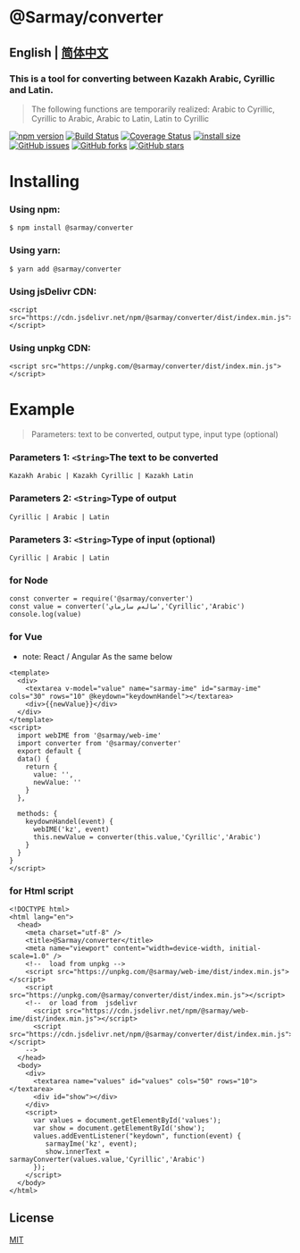 # @Sarmay/converter

## English | [简体中文](https://github.com/Sarmay/sarmay-converter/blob/master/readme-CN.md)

### This is a tool for converting between Kazakh Arabic, Cyrillic and Latin.

> The following functions are temporarily realized: Arabic to Cyrillic, Cyrillic to Arabic, Arabic to Latin, Latin to Cyrillic

[![npm version](https://img.shields.io/npm/v/@sarmay/converter.svg?style=flat-square)](https://www.npmjs.org/package/@sarmay/converter)
[![Build Status](https://www.travis-ci.com/Sarmay/sarmay-converter.svg?branch=master)](https://www.travis-ci.com/Sarmay/sarmay-converter)    [![Coverage Status](https://coveralls.io/repos/github/Sarmay/sarmay-converter/badge.svg?branch=master)](https://coveralls.io/github/Sarmay/sarmay-converter?branch=master)   [![install size](https://packagephobia.now.sh/badge?p=@sarmay/converter)](https://packagephobia.now.sh/result?p=@sarmay/converter)
[![GitHub issues](https://img.shields.io/github/issues/Sarmay/sarmay-converter)](https://github.com/Sarmay/sarmay-converter/issues)   [![GitHub forks](https://img.shields.io/github/forks/Sarmay/sarmay-converter)](https://github.com/Sarmay/sarmay-converter/network)   [![GitHub stars](https://img.shields.io/github/stars/Sarmay/sarmay-converter)](https://github.com/Sarmay/sarmay-converter/stargazers)


# Installing

### Using npm:

```
$ npm install @sarmay/converter
```

### Using yarn:

```
$ yarn add @sarmay/converter
```

### Using jsDelivr CDN:

```
<script src="https://cdn.jsdelivr.net/npm/@sarmay/converter/dist/index.min.js"></script>
```
### Using unpkg CDN:

```
<script src="https://unpkg.com/@sarmay/converter/dist/index.min.js"></script>
```

# Example

> Parameters: text to be converted, output type, input type (optional)

### Parameters 1:  `<String>`The text to be converted

```
Kazakh Arabic | Kazakh Cyrillic | Kazakh Latin
```

### Parameters 2:  `<String>`Type of output

```
Cyrillic | Arabic | Latin
```

### Parameters 3:  `<String>`Type of input (optional)

```
Cyrillic | Arabic | Latin
```

### for Node

```
const converter = require('@sarmay/converter')
const value = converter('سالەم سارماي','Cyrillic','Arabic')
console.log(value)
```

### for Vue
-    note: React / Angular  As the same below

```
<template>
  <div>
    <textarea v-model="value" name="sarmay-ime" id="sarmay-ime" cols="30" rows="10" @keydown="keydownHandel"></textarea>
    <div>{{newValue}}</div>
  </div>
</template>
<script>
  import webIME from '@sarmay/web-ime'
  import converter from '@sarmay/converter'
  export default {
  data() {
    return {
      value: '',
      newValue: ''
    }
  },

  methods: {
    keydownHandel(event) {
      webIME('kz', event)
      this.newValue = converter(this.value,'Cyrillic','Arabic')
    }
  }
}
</script>
```
### for Html script

```
<!DOCTYPE html>
<html lang="en">
  <head>
    <meta charset="utf-8" />
    <title>@Sarmay/converter</title>
    <meta name="viewport" content="width=device-width, initial-scale=1.0" />
    <!--  load from unpkg -->
    <script src="https://unpkg.com/@sarmay/web-ime/dist/index.min.js"></script>
    <script src="https://unpkg.com/@sarmay/converter/dist/index.min.js"></script>
    <!--  or load from  jsdelivr
      <script src="https://cdn.jsdelivr.net/npm/@sarmay/web-ime/dist/index.min.js"></script>
      <script src="https://cdn.jsdelivr.net/npm/@sarmay/converter/dist/index.min.js"></script>
    -->
  </head>
  <body>
    <div>
      <textarea name="values" id="values" cols="50" rows="10"></textarea>
      <div id="show"></div>
    </div>
    <script>
      var values = document.getElementById('values');
      var show = document.getElementById('show');
      values.addEventListener("keydown", function(event) {
         sarmayIme('kz', event);
         show.innerText = sarmayConverter(values.value,'Cyrillic','Arabic')
      });
    </script>
  </body>
</html>
```

## License

[MIT](LICENSE)